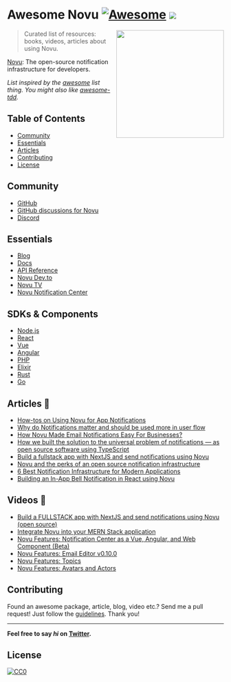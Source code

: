 # Awesome Novu [![Awesome](https://cdn.rawgit.com/sindresorhus/awesome/d7305f38d29fed78fa85652e3a63e154dd8e8829/media/badge.svg)](https://github.com/sindresorhus/awesome) ![](https://img.shields.io/badge/unicodeveloper-approved-brightgreen.svg)

[<img src="https://super-static-assets.s3.amazonaws.com/1e9f5a51-c4c6-4fca-b6e8-25fa0186f139/images/1b0b8afa-a688-408a-bb0e-d30742073965.svg" align="right" width="250">](https://github.com/novuhq/novu)

> Curated list of resources: books, videos, articles about using Novu.

[Novu](https://github.com/novuhq/novu): The open-source notification infrastructure for developers.

_List inspired by the [awesome](https://github.com/sindresorhus/awesome) list thing. You might also like [awesome-tdd](https://github.com/unicodeveloper/awesome-tdd)._

## Table of Contents

  - [Community](#community)
  - [Essentials](#essentials)
  - [Articles](#articles)
  - [Contributing](#contributing)
  - [License](#license)

## Community 

- [GitHub](https://github.com/novuhq/novu)
- [GitHub discussions for Novu](https://github.com/novuhq/novu/discussions)
- [Discord](https://discord.novu.co)

## Essentials

- [Blog](https://novu.co/blog)
- [Docs](https://docs.novu.co)
- [API Reference](https://docs.novu.co/api/overview)
- [Novu Dev.to](https://dev.to/novu)
- [Novu TV](https://www.youtube.com/@novuhq/videos)
- [Novu Notification Center](https://docs.novu.co/notification-center/getting-started)

## SDKs & Components

- [Node.js](https://github.com/novuhq/novu/tree/next/packages/node)
- [React](https://docs.novu.co/notification-center/getting-started)
- [Vue](https://docs.novu.co/notification-center/vue-component)
- [Angular](https://github.com/novuhq/novu/tree/next/packages/notification-center-angular)
- [PHP](https://github.com/unicodeveloper/novu)
- [Elixir](https://github.com/novuhq/elixir)
- [Rust](https://github.com/novuhq/rust)
- [Go](https://github.com/novuhq/go-novu)


## Articles 🔗

- [How-tos on Using Novu for App Notifications](https://novu.co/blog/how-to/)
- [Why do Notifications matter and should be used more in user flow](https://iqra-firdose.hashnode.dev/why-do-notifications-matter-and-should-be-used-more-in-user-flow)
- [How Novu Made Email Notifications Easy For Businesses?](https://aviyel.com/post/3866/how-novu-made-email-notifications-easy-for-businesses)
- [How we built the solution to the universal problem of notifications — as open source software using TypeScript](https://www.eddiejaoude.io/blog-may-2022-nextjs-novu)
- [Build a fullstack app with NextJS and send notifications using Novu](https://snipcart.com/blog/nextjs-faunadb)
- [Novu and the perks of an open source notification infrastructure](https://aviyel.com/post/3285/novu-and-the-perks-of-an-open-source-notification-infrastructure)
- [6 Best Notification Infrastructure for Modern Applications](https://geekflare.com/best-notification-infrastructure/)
- [Building an In-App Bell Notification in React using Novu](https://blog.documatic.com/building-an-in-app-bell-notification-in-react-using-novu/)



## Videos 🎥

- [Build a FULLSTACK app with NextJS and send notifications using Novu (open source)](https://www.youtube.com/watch?v=dRzrd-6kciM&ab_channel=EddieJaoude)
- [Integrate Novu into your MERN Stack application](https://www.youtube.com/watch?v=zkPH-QtvpXk&ab_channel=Aviyel)
- [Novu Features: Notification Center as a Vue, Angular, and Web Component (Beta)](https://www.youtube.com/watch?v=kEOGm6kZWAw&ab_channel=Novu-TheFirstNotificationInfrastructure)
- [Novu Features: Email Editor v0.10.0](https://www.youtube.com/watch?v=sh1TuuuvrX4&t=123s&ab_channel=Novu-TheFirstNotificationInfrastructure)
- [Novu Features: Topics](https://www.youtube.com/watch?v=RNCgyMQ9Nt4&t=92s&ab_channel=Novu-TheFirstNotificationInfrastructure)
- [Novu Features: Avatars and Actors](https://www.youtube.com/watch?v=pFk65ia17-U&ab_channel=Novu-TheFirstNotificationInfrastructure)



## Contributing

Found an awesome package, article, blog, video etc.? Send me a pull request! Just follow the [guidelines](/CONTRIBUTING.md). Thank you!

---

**Feel free to say _hi_ on [Twitter](https://twitter.com/unicodeveloper).**

## License

[![CC0](http://mirrors.creativecommons.org/presskit/buttons/88x31/svg/cc-zero.svg)](http://creativecommons.org/publicdomain/zero/1.0/)
